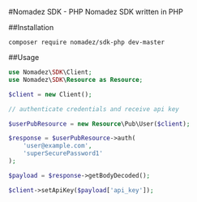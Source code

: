 #Nomadez SDK - PHP
Nomadez SDK written in PHP

##Installation
```shell
composer require nomadez/sdk-php dev-master
```

##Usage
```php
use Nomadez\SDK\Client;
use Nomadez\SDK\Resource as Resource;

$client = new Client();

// authenticate credentials and receive api key

$userPubResource = new Resource\Pub\User($client);

$response = $userPubResource->auth(
    'user@example.com',
    'superSecurePassword1'
);

$payload = $response->getBodyDecoded();

$client->setApiKey($payload['api_key']);
```